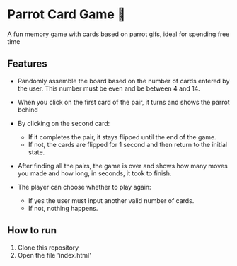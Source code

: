 # Parrot Card Game 🦜

A fun memory game with cards based on parrot gifs, ideal for spending free time

## Features

- Randomly assemble the board based on the number of cards entered by the user. This number must be even and be between 4 and 14.

- When you click on the first card of the pair, it turns and shows the parrot behind

- By clicking on the second card:
    - If it completes the pair, it stays flipped until the end of the game. 
    - If not, the cards are flipped for 1 second and then return to the initial state.

- After finding all the pairs, the game is over and shows how many moves you made and how long, in seconds, it took to finish.

- The player can choose whether to play again:
    - If yes the user must input another valid number of cards. 
    - If not, nothing happens.
    
## How to run

1. Clone this repository
2. Open the file 'index.html'
